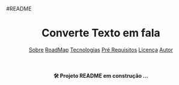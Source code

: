 #README

<h1 align="center">Converte Texto em fala </h1>

<p align="center">
<a href="#sobre">Sobre</a>
<a href="#sobre">RoadMap</a>
<a href="#sobre">Tecnologias</a>
<a href="#sobre">Pré Requisitos</a>
<a href="#sobre">Licença</a>
<a href="#sobre">Autor</a>
</p>

<br>


<h4 align="center">
<g-emoji class="g-emoji" alias="hammer_and_wrench" fallback-src="https://github.githubassets.com/images/icons/emoji/unicode/1f6e0.png">🛠</g-emoji> Projeto README em construção ... 

</h4>
